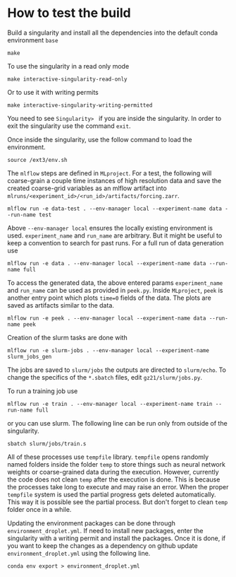 # How to test the build
Build a singularity and install all the dependencies into the default conda environment `base`
```
make
```
To use the singularity in a read only mode
```
make interactive-singularity-read-only
```
Or to use it with writing permits
```
make interactive-singularity-writing-permitted
```

You need to see `Singularity> ` if you are inside the singularity. In order to exit the singularity
use the command `exit`.

Once inside the singularity, use the follow command to load the environment.
```
source /ext3/env.sh
```

The `mlflow` steps are defined in `MLproject`. For a test, the following will coarse-grain a couple time instances of high resolution data and save the created coarse-grid variables as an mlflow artifact
into `mlruns/<experiment_id>/<run_id>/artifacts/forcing.zarr`. 

```
mlflow run -e data-test . --env-manager local --experiment-name data --run-name test
```
Above `--env-manager local` ensures the locally existing environment is used. `experiment_name` and `run_name` are arbitrary. 
But it might be useful to keep a convention to search for past runs. For a full run of data generation use
```
mlflow run -e data . --env-manager local --experiment-name data --run-name full
```

To access the generated data, the above entered params `experiment_name` and `run_name` can be used as provided in `peek.py`. 
Inside `MLproject`, `peek` is another entry point which plots `time=0` fields of the data. The plots are 
saved as artifacts similar to the data. 

```
mlflow run -e peek . --env-manager local --experiment-name data --run-name peek
```

Creation of the slurm tasks are done with

```
mlflow run -e slurm-jobs . --env-manager local --experiment-name slurm_jobs_gen
```

The jobs are saved to `slurm/jobs` the outputs are directed to `slurm/echo`. 
To change the specifics of the `*.sbatch` files, edit `gz21/slurm/jobs.py`.

To run a training job use 

```
mlflow run -e train . --env-manager local --experiment-name train --run-name full
```

or you can use slurm. The following line can be run only from outside of the singularity.

```
sbatch slurm/jobs/train.s
```

All of these processes use `tempfile` library. `tempfile` opens randomly named folders inside the folder `temp`
to store things such as neural network weights or coarse-grained data during the execution.
However, currently the code does not clean `temp` after the execution is done. This is because
the processes take long to execute and may raise an error. When the proper `tempfile` system is used
the partial progress gets deleted automatically. This way it is possible see the partial process.
But don't forget to clean `temp` folder once in a while.

Updating the environment packages can be done through `environment_droplet.yml`. 
If need to install new packages, enter the singularity with a writing permit and 
install the packages. Once it is done, if you want to keep the changes as a dependency 
on github update `environment_droplet.yml` using the following line.

```
conda env export > environment_droplet.yml
```